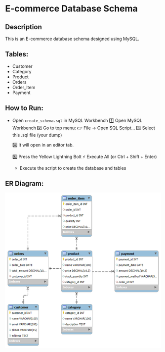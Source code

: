 # E-commerce Database Schema

## Description
This is an E-commerce database schema designed using MySQL.

## Tables:
- Customer
- Category
- Product
- Orders
- Order_Item
- Payment

## How to Run:
- Open `create_schema.sql` in MySQL Workbench
  1️⃣ Open MySQL Workbench
  2️⃣ Go to top menu:
  👉 File → Open SQL Script...
  3️⃣ Select this .sql file (your dump)
  
  4️⃣ It will open in an editor tab.
  
  5️⃣ Press the Yellow Lightning Bolt ⚡ Execute All (or Ctrl + Shift + Enter)
  - Execute the script to create the database and tables

## ER Diagram:
![ER Diagram](er_diagram.png)
